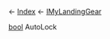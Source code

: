 ← [Index](Api-Index) ← [IMyLandingGear](SpaceEngineers.Game.ModAPI.Ingame.IMyLandingGear)

[bool](System.Boolean) AutoLock